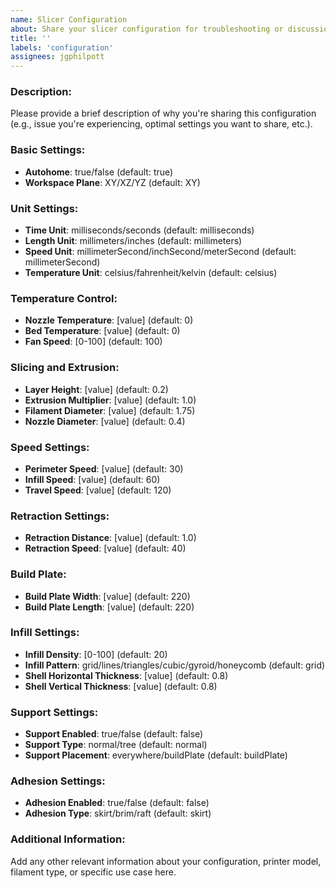 ```yaml
---
name: Slicer Configuration
about: Share your slicer configuration for troubleshooting or discussion
title: ''
labels: 'configuration'
assignees: jgphilpott
---
```


### Description:

Please provide a brief description of why you're sharing this configuration (e.g., issue you're experiencing, optimal settings you want to share, etc.).

### Basic Settings:

- **Autohome**: true/false (default: true)
- **Workspace Plane**: XY/XZ/YZ (default: XY)

### Unit Settings:

- **Time Unit**: milliseconds/seconds (default: milliseconds)
- **Length Unit**: millimeters/inches (default: millimeters)
- **Speed Unit**: millimeterSecond/inchSecond/meterSecond (default: millimeterSecond)
- **Temperature Unit**: celsius/fahrenheit/kelvin (default: celsius)

### Temperature Control:

- **Nozzle Temperature**: [value] (default: 0)
- **Bed Temperature**: [value] (default: 0)
- **Fan Speed**: [0-100] (default: 100)

### Slicing and Extrusion:

- **Layer Height**: [value] (default: 0.2)
- **Extrusion Multiplier**: [value] (default: 1.0)
- **Filament Diameter**: [value] (default: 1.75)
- **Nozzle Diameter**: [value] (default: 0.4)

### Speed Settings:

- **Perimeter Speed**: [value] (default: 30)
- **Infill Speed**: [value] (default: 60)
- **Travel Speed**: [value] (default: 120)

### Retraction Settings:

- **Retraction Distance**: [value] (default: 1.0)
- **Retraction Speed**: [value] (default: 40)

### Build Plate:

- **Build Plate Width**: [value] (default: 220)
- **Build Plate Length**: [value] (default: 220)

### Infill Settings:

- **Infill Density**: [0-100] (default: 20)
- **Infill Pattern**: grid/lines/triangles/cubic/gyroid/honeycomb (default: grid)
- **Shell Horizontal Thickness**: [value] (default: 0.8)
- **Shell Vertical Thickness**: [value] (default: 0.8)

### Support Settings:

- **Support Enabled**: true/false (default: false)
- **Support Type**: normal/tree (default: normal)
- **Support Placement**: everywhere/buildPlate (default: buildPlate)

### Adhesion Settings:

- **Adhesion Enabled**: true/false (default: false)
- **Adhesion Type**: skirt/brim/raft (default: skirt)

### Additional Information:

Add any other relevant information about your configuration, printer model, filament type, or specific use case here.
